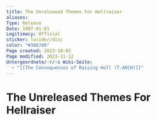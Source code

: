 ```yaml
---
title: The Unreleased Themes For Hellraiser
aliases: 
Type: Release
Date: 1987-01-01
Legitimacy: Official
sticker: lucide//disc
color: "#3867d6"
Page created: 2023-10-05
Page modified: 2023-11-12
Untergeordnete/-r/-s Wiki-Seite:
  - "[[The Consequences of Raising Hell (T-ARCH)]]"
---
```


# The Unreleased Themes For Hellraiser
